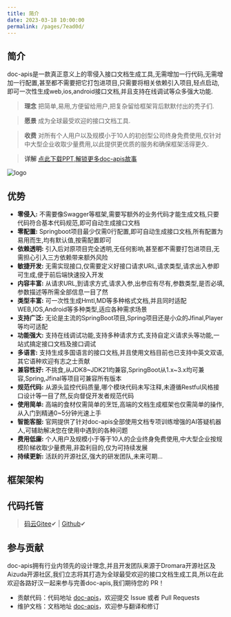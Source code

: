 ```yaml
---
title: 简介
date: 2023-03-18 10:00:00
permalink: /pages/7ead0d/
---
```

## 简介
doc-apis是一款真正意义上的零侵入接口文档生成工具,无需增加一行代码,无需增加一行配置,甚至都不需要把它打包进项目,只需要将相关依赖引入项目,轻点启动,即可一次性生成web,ios,android接口文档,并且支持在线调试等众多强大功能.

> **理念** 把简单,易用,方便留给用户,把复杂留给框架背后默默付出的秃子们.

> **愿景** 成为全球最受欢迎的接口文档工具.

> **收费** 对所有个人用户以及规模小于10人的初创型公司终身免费使用,仅针对中大型企业收取少量费用,以此提供更优质的服务和确保框架活得更久.

> **详解** [点此下载PPT,解锁更多doc-apis故事](https://iknow.hs.net/e1af094d-23b6-4baa-9f42-b4454c2223cb.pptx)

![logo](https://iknow.hs.net/ff0be8e5-f05a-41ee-b17c-d28d51677786.png)

## 优势
- **零侵入:** 不需要像Swagger等框架,需要写额外的业务代码才能生成文档,只要代码符合基本代码规范,即可自动生成接口文档
- **零配置:** Springboot项目最少仅需0行配置,即可自动生成接口文档,所有配置为易用而生,均有默认值,按需配置即可
- **依赖透明:** 引入后对原项目完全透明,无任何影响,甚至都不需要打包进项目,无需担心引入三方依赖带来额外风险
- **敏捷开发:** 无需实现接口,仅需要定义好接口请求URL,请求类型,请求出入参即可生成,便于前后端快速投入开发
- **内容丰富:** 从请求URL,到请求方式,请求入参,出参应有尽有,参数类型,是否必填,参数描述等所需全部信息一目了然
- **类型丰富:** 可一次性生成Hmtl,MD等多种格式文档,并且同时适配WEB,IOS,Android等多种类型,适应各种需求场景
- **支持广泛:** 无论是主流的SpringBoot项目,Spring项目还是小众的Jfinal,Player等均可适配
- **功能强大:** 支持在线调试功能,支持多种请求方式,支持自定义请求头等功能,一站式搞定接口文档及接口调试
- **多语言:** 支持生成多国语言的接口文档,并且使用文档目前也已支持中英文双语,其它语种欢迎有志之士贡献
- **兼容性好:** 不挑食,从JDK8~JDK21均兼容,SpringBoot从1.x~3.x均可兼容,Spring,Jfinal等项目可兼容所有版本
- **规范代码:** 从源头监控代码质量,哪个模块代码未写注释,未遵循Restful风格接口设计等一目了然,反向督促开发者规范代码
- **使用简单:** 高端的食材仅需简单的烹饪,高端的文档生成框架也仅需简单的操作,从入门到精通0~5分钟光速上手
- **智能客服:** 官网提供了针对doc-apis全部使用文档专项训练增强的AI答疑机器人,可辅助解决您在使用中遇到的各种问题
- **费用低廉:** 个人用户及规模小于等于10人的企业终身免费使用,中大型企业按规模阶梯收取少量费用,非盈利目的,仅为可持续发展
- **持续更新:** 活跃的开源社区,强大的研发团队,未来可期...

## 框架架构

## 代码托管
> [码云Gitee](https://gitee.com/easy-es/doc-apis)✔ | [Github](https://github.com/xpc1024/doc-apis)✔


## 参与贡献
doc-apis拥有行业内领先的设计理念,并且开发团队来源于Dromara开源社区及Aizuda开源社区,我们立志将其打造为全球最受欢迎的接口文档生成工具,所以在此欢迎各路好汉一起来参与完善doc-apis,我们期待您的 PR！

- 贡献代码：代码地址 [doc-apis](https://github.com/xpc1024/doc-apis)，欢迎提交 Issue 或者 Pull Requests
- 维护文档：文档地址 [doc-apis](https://github.com/xpc1024/easy-es-home-source)，欢迎参与翻译和修订

